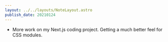 ```yaml
---
layout: ../../layouts/NoteLayout.astro
publish_date: 20210124
---
```


- More work on my Next.js coding project. Getting a much better feel for CSS modules.
